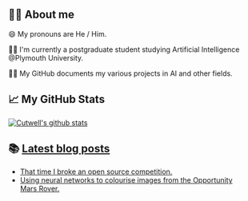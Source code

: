 ## 🐱‍💻 About me
😄 My pronouns are He / Him.

👩‍🎓 I'm currently a postgraduate student studying Artificial Intelligence @Plymouth University.

👩‍💻 My GitHub documents my various projects in AI and other fields.

## 📈 My GitHub Stats
<a href="https://github.com/anuraghazra/github-readme-stats">
  <img align="center" src="https://github-readme-stats.vercel.app/api?username=Cutwell&show_icons=true&include_all_commits=true&theme=buefy&hide_border=true&hide=contribs&bg_color=161320&text_color=D9E0EE&icon_color=DDB6F2&title_color=96CDFB" alt="Cutwell's github stats" />
</a>

## 📚 [Latest blog posts](https://cutwell.github.io/)
<!-- BLOG-POST-LIST:START -->
- [That time I broke an open source competition.](http://cutwell.github.io//hacktoberfest-census/)
- [Using neural networks to colourise images from the Opportunity Mars Rover.](http://cutwell.github.io//opportunity-rover-colourised/)
<!-- BLOG-POST-LIST:END -->
